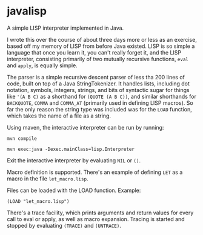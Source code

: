 # javalisp
A simple LISP interpreter implemented in Java.

I wrote this over the course of about three days more or less as an exercise, based off my memory of LISP from before 
Java existed.  LISP is so simple a language that once you learn it, you can't really forget it, and the LISP interpreter, 
consisting primarily of two mutually recursive functions, `eval` and `apply`, is equally simple.

The parser is a simple recursive descent parser of less tha 200 lines of code, built on top of a Java StringTokenizer.
It handles lists, including dot notation, symbols, integers, strings, and bits of syntactic sugar for things like 
`'(A B C)` as a shorthand for `(QUOTE (A B C))`, and similar shorthands for `BACKQUOTE`, `COMMA` and `COMMA_AT` 
(primarily used in defining LISP macros). So far the only reason the string type was included was for the `LOAD` function,
which takes the name of a file as a string. 

Using maven, the interactive interpreter can be run by running: 

`mvn compile`

`mvn exec:java -Dexec.mainClass=lisp.Interpreter`

Exit the interactive interpreter by evaluating `NIL` or `()`.

Macro definition is supported.  There's an example of defining `LET` as a macro in the file `let_macro.lisp`.

Files can be loaded with the LOAD function.  Example:

`(LOAD "let_macro.lisp")`

There's a trace facility, which prints arguments and return values for every call to eval or apply, 
as well as macro expansion.  Tracing is started and stopped by evaluating `(TRACE)` and `(UNTRACE)`.
